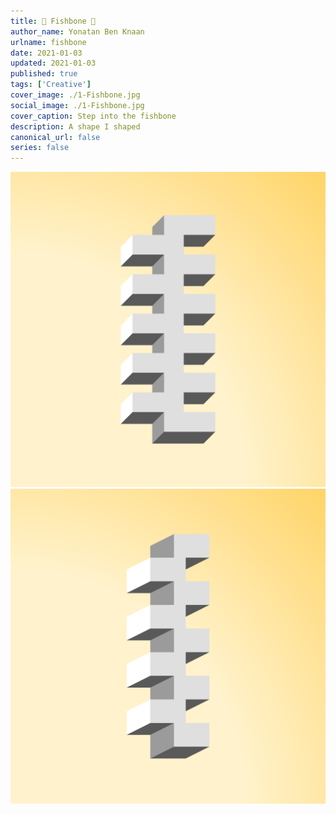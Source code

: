```yaml
---
title: 🐠 Fishbone 🦴
author_name: Yonatan Ben Knaan
urlname: fishbone
date: 2021-01-03
updated: 2021-01-03
published: true
tags: ['Creative']
cover_image: ./1-Fishbone.jpg
social_image: ./1-Fishbone.jpg
cover_caption: Step into the fishbone
description: A shape I shaped
canonical_url: false
series: false
---
```


![Fishbone](./1-Fishbone.svg)
![Fishbone](./2-Fishbone.svg)